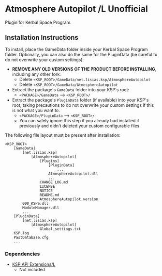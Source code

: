 # Atmosphere Autopilot /L Unofficial

Plugin for Kerbal Space Program.


## Installation Instructions

To install, place the GameData folder inside your Kerbal Space Program folder. Optionally, you can also do the same for the PluginData (be careful to do not overwrite your custom settings):

* **REMOVE ANY OLD VERSIONS OF THE PRODUCT BEFORE INSTALLING**, including any other fork:
	+ Delete `<KSP_ROOT>/GameData/net.lisias.ksp/AtmosphereAutopilot `
	+ Delete `<KSP_ROOT>/GameData/AtmosphereAutopilot `
* Extract the package's `GameData` folder into your KSP's root:
	+ `<PACKAGE>/GameData` --> `<KSP_ROOT>/`
* Extract the package's `PluginData` folder (if available) into your KSP's root, taking precautions to do not overwrite your custom settings if this is not what you want to.
	+ `<PACKAGE>/PluginData` --> `<KSP_ROOT>/`
	+ You can safely ignore this step if you already had installed it previously and didn't deleted your custom configurable files.

The following file layout must be present after installation:

```
<KSP_ROOT>
	[GameData]
		[net.lisias.ksp]
			[AtmosphereAutopilot]
				[Plugins]
					[PluginData]
						...
					AtmosphereAutopilot.dll
					...
				CHANGE_LOG.md
				LICENSE
				NOTICE
				README.md
				AtmosphereAutopilot.version
		000_KSPe.dll
		ModuleManager.dll
		...
	[PluginData]
		[net.lisias.ksp]
			[AtmosphereAutopilot]
				Global_settings.txt
	KSP.log
	PastDatabase.cfg
	...
```


### Dependencies

* [KSP API Extensions/L](https://github.com/net-lisias-ksp/KSPAPIExtensions)
	+ Not included

